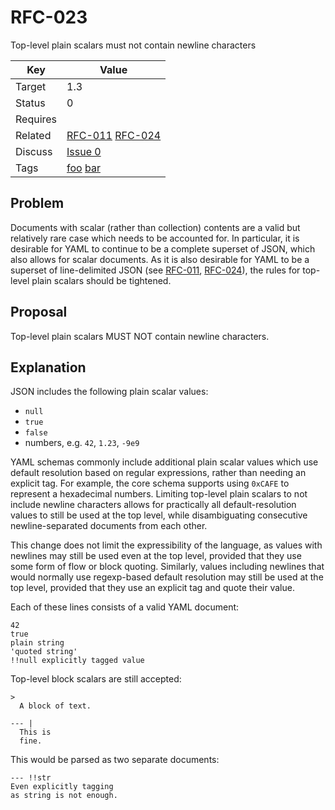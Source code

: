 RFC-023
=======

Top-level plain scalars must not contain newline characters


| Key | Value |
| --- | --- |
| Target | 1.3 |
| Status | 0 |
| Requires | |
| Related | [RFC-011](RFC-011.md) [RFC-024](RFC-024.md) |
| Discuss | [Issue 0](../../issues/0) |
| Tags | [foo]() [bar]() |


## Problem

Documents with scalar (rather than collection) contents are a valid but relatively rare case which needs to be accounted for.
In particular, it is desirable for YAML to continue to be a complete superset of JSON, which also allows for scalar documents.
As it is also desirable for YAML to be a superset of line-delimited JSON (see [RFC-011](RFC-011.md), [RFC-024](RFC-024.md)), the rules for top-level plain scalars should be tightened.


## Proposal


Top-level plain scalars MUST NOT contain newline characters.


## Explanation

JSON includes the following plain scalar values:

- `null`
- `true`
- `false`
- numbers, e.g. `42`, `1.23`, `-9e9`

YAML schemas commonly include additional plain scalar values which use default resolution based on regular expressions, rather than needing an explicit tag.
For example, the core schema supports using `0xCAFE` to represent a hexadecimal numbers.
Limiting top-level plain scalars to not include newline characters allows for practically all default-resolution values to still be used at the top level, while disambiguating consecutive newline-separated documents from each other.

This change does not limit the expressibility of the language, as values with newlines may still be used even at the top level, provided that they use some form of flow or block quoting.
Similarly, values including newlines that would normally use regexp-based default resolution may still be used at the top level, provided that they use an explicit tag and quote their value.

Each of these lines consists of a valid YAML document:

```
42
true
plain string
'quoted string'
!!null explicitly tagged value
```

Top-level block scalars are still accepted:

```
>
  A block of text.

--- |
  This is
  fine.
```

This would be parsed as two separate documents:

```
--- !!str
Even explicitly tagging
as string is not enough.
```
